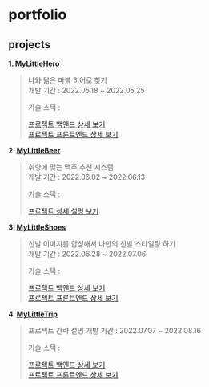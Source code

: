 # portfolio
## projects
**1. [MyLittleHero](https://github.com/mankic/mylittlehero_backend.git)**
> 나와 닮은 마블 히어로 찾기  
> 개발 기간 : 2022.05.18 ~ 2022.05.25
>  
> 기술 스택 :   
>  
> [프로젝트 백엔드 상세 보기](https://github.com/mankic/mylittlehero_backend.git)  
> [프로젝트 프론트엔드 상세 보기](https://github.com/mankic/mylittlehero_frontend.git)

**2. [MyLittleBeer](https://github.com/mankic/mylittlebeer.git)**
> 취향에 맞는 맥주 추천 시스템  
> 개발 기간 : 2022.06.02 ~ 2022.06.13
>  
> 기술 스택 :   
>  
> [프로젝트 상세 설명 보기](https://github.com/mankic/mylittlebeer.git)

**3. [MyLittleShoes](https://github.com/mankic/mylittleshoes_backend.git)**
> 신발 이미지를 합성해서 나만의 신발 스타일링 하기  
> 개발 기간 : 2022.06.28 ~ 2022.07.06
>  
> 기술 스택 :   
>  
> [프로젝트 백엔드 상세 보기](https://github.com/mankic/mylittleshoes_backend.git)  
> [프로젝트 프론트엔드 상세 보기](https://github.com/mankic/mylittleshoes_frontend.git)

**4. [MyLittleTrip]()**
> 프로젝트 간략 설명
> 개발 기간 : 2022.07.07 ~ 2022.08.16
>  
> 기술 스택 :   
>  
> [프로젝트 백엔드 상세 보기]()  
> [프로젝트 프론트엔드 상세 보기]()
